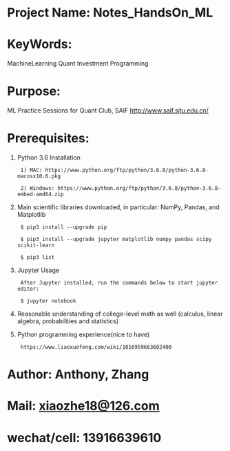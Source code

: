 # Project Name:   Notes_HandsOn_ML

# KeyWords:     
MachineLearning Quant Investment Programming

# Purpose:      
ML Practice Sessions for Quant Club, SAIF  http://www.saif.sjtu.edu.cn/

# Prerequisites:
1. Python 3.6 Installation

        1) MAC: https://www.python.org/ftp/python/3.6.8/python-3.6.8-macosx10.6.pkg
        
        2) Windows: https://www.python.org/ftp/python/3.6.8/python-3.6.8-embed-amd64.zip
        
2. Main scientific libraries downloaded, in particular: NumPy, Pandas, and Matplotlib 
        
        $ pip3 install --upgrade pip

        $ pip3 install --upgrade jupyter matplotlib numpy pandas scipy scikit-learn
        
        $ pip3 list
        
3. Jupyter Usage

        After Jupyter installed, run the commands below to start jupyter editor: 

        $ jupyter notebook

4. Reasonable understanding of college-level math as well (calculus, linear algebra, probabilities and statistics)
5. Python programming experience(nice to have)

        https://www.liaoxuefeng.com/wiki/1016959663602400
    



# Author:         Anthony, Zhang
# Mail:           xiaozhe18@126.com
# wechat/cell:    13916639610
